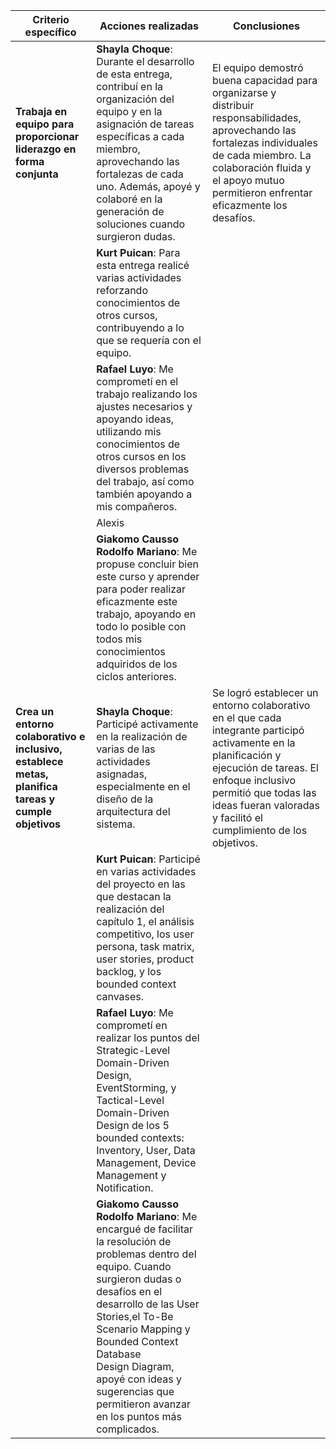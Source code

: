 | Criterio específico                                                      | Acciones realizadas                                                                                                                                                                                                                                                                                   | Conclusiones                                                                                                                                                                                                                                         |
|--------------------------------------------------------------------------|------------------------------------------------------------------------------------------------------------------------------------------------------------------------------------------------------------------------------------------------------------------------------------------------------|------------------------------------------------------------------------------------------------------------------------------------------------------------------------------------------------------------------------------------------------------|
| **Trabaja en equipo para proporcionar liderazgo en forma conjunta**       | **Shayla Choque**: Durante el desarrollo de esta entrega, contribuí en la organización del equipo y en la asignación de tareas específicas a cada miembro, aprovechando las fortalezas de cada uno. Además, apoyé y colaboré en la generación de soluciones cuando surgieron dudas.                     | El equipo demostró buena capacidad para organizarse y distribuir responsabilidades, aprovechando las fortalezas individuales de cada miembro. La colaboración fluida y el apoyo mutuo permitieron enfrentar eficazmente los desafíos.            |
|                                                                          | **Kurt Puican**: Para esta entrega realicé varias actividades reforzando conocimientos de otros cursos, contribuyendo a lo que se requería con el equipo.                                                                                                                                            |                                                                                                                                                                                                                                                      |
|                                                                          | **Rafael Luyo**: Me comprometí en el trabajo realizando los ajustes necesarios y apoyando ideas, utilizando mis conocimientos de otros cursos en los diversos problemas del trabajo, así como también apoyando a mis compañeros.                                                                       |                                                                                                                                                                                                                                                      |
 |                                                                                                                                                                                                                                                      |Alexis
|                                                                          | **Giakomo Causso Rodolfo Mariano**: Me propuse concluir bien este curso y aprender para poder realizar eficazmente este trabajo, apoyando en todo lo posible con todos mis conocimientos adquiridos de los ciclos anteriores.                                                                       |                                                                                                                                                                                                                                                      |
| **Crea un entorno colaborativo e inclusivo, establece metas, planifica tareas y cumple objetivos** | **Shayla Choque**: Participé activamente en la realización de varias de las actividades asignadas, especialmente en el diseño de la arquitectura del sistema.                                                                                                                                          | Se logró establecer un entorno colaborativo en el que cada integrante participó activamente en la planificación y ejecución de tareas. El enfoque inclusivo permitió que todas las ideas fueran valoradas y facilitó el cumplimiento de los objetivos. |
|                                                                          | **Kurt Puican**: Participé en varias actividades del proyecto en las que destacan la realización del capítulo 1, el análisis competitivo, los user persona, task matrix, user stories, product backlog, y los bounded context canvases.                                                                 |                                                                                                                                                                                                                                                      |
|                                                                          | **Rafael Luyo**: Me comprometí en realizar los puntos del Strategic-Level Domain-Driven Design, EventStorming, y Tactical-Level Domain-Driven Design de los 5 bounded contexts: Inventory, User, Data Management, Device Management y Notification.                                                    |                                                                                                                                                                                                                                                      | |                                                                                                                                                                                                                                                      |
|                                                                          | **Giakomo Causso Rodolfo Mariano**: Me encargué de facilitar la resolución de problemas dentro del equipo. Cuando surgieron dudas o desafíos en el desarrollo de las User Stories,el To-Be Scenario Mapping y Bounded Context Database Design Diagram, apoyé con ideas y sugerencias que permitieron avanzar en los puntos más complicados.                                                   |                                                                                                                                                                                                                                                      |
